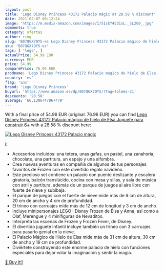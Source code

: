 ```yaml
---
layout: post
title: 'Lego Disney Princess 43172 Palacio mágic at 28.58 % discount'
date: 2021-02-07 00:12:24
image: 'https://m.media-amazon.com/images/I/51sEY4E31sL._SL200_.jpg'
comments: true
category: ofertas
author: ring
slug: 'B07QGX7QY5-es Lego Disney Princess 43172 Palacio mágico de hielo de Elsa...'
sku: 'B07QGX7QY5-es'
tags: [ 'lego', ]
actualPrice: 54.99 EUR
currency: EUR
price: 54.99
comparePrice: 76.99 EUR
prodname: 'Lego Disney Princess 43172 Palacio mágico de hielo de Elsa  Juguete para construir  6+'
country: 'es'
flag: '🇪🇸'
brand: 'Lego Disney Princess'
buyurl: 'https://www.amazon.es/dp/B07QGX7QY5/?tag=tolees-21'
descuento: '28.58'
average: '66.1396747967479'
---
```


With a final price of 54.99 EUR (original: 76.99 EUR) you can find [Lego Disney Princess 43172 Palacio mágico de hielo de Elsa  Juguete para construir  6+](https://www.amazon.es/dp/B07QGX7QY5/?tag=tolees-21) with a  28.58 % discount here:

[![Lego Disney Princess 43172 Palacio mágic](https://m.media-amazon.com/images/I/51sEY4E31sL._SL200_.jpg)](https://www.amazon.es/dp/B07QGX7QY5/?tag=tolees-21)

ℹ️:

- Accesorios incluidos: una tetera, unas gafas, un pastel, una zanahoria, chocolate, una partitura, un espejo y una alfombra.
- Crea nuevas aventuras en compañía de algunos de tus personajes favoritos de Frozen con este divertido regalo navideño.
- Este precioso set contiene un palacio con puente deslizante y escalera giratoria, balcón translúcido, cocina con mesa y sillas, y sala de música con atril y partitura, además de un parque de juegos al aire libre con fuerte de nieve y subibaja.
- El parque de juegos con el fuerte de nieve mide más de 6 cm de altura, 20 cm de ancho y 4 cm de profundidad.
- El trineo con carruajes mide más de 12 cm de longitud y 3 cm de ancho.
- Incluye minipersonajes LEGO l Disney Frozen de Elsa y Anna, así como a Olaf, Merengue y 4 minifiguras de Nevaditos.
- Interpreta las escenas de Frozen y Frozen Fever, de Disney.
- El divertido juguete infantil incluye también un trineo con 3 carruajes para pasarlo genial en la nieve.
- El Palacio Mágico de Hielo de Elsa mide más de 31 cm de altura, 30 cm de ancho y 19 cm de profundidad.
- Diviértete construyendo este enorme palacio de hielo con funciones especiales para dejar volar la imaginación y sentir la magia.

[🛒 Buy it!!](https://www.amazon.es/dp/B07QGX7QY5/?tag=tolees-21)
